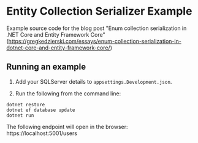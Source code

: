 # Entity Collection Serializer Example

Example source code for the blog post "Enum collection serialization in .NET Core and Entity Framework Core" (https://gregkedzierski.com/essays/enum-collection-serialization-in-dotnet-core-and-entity-framework-core/)

## Running an example

1. Add your SQLServer details to `appsettings.Development.json`.

2. Run the following from the command line:

```shell
dotnet restore
dotnet ef database update
dotnet run
```

The following endpoint will open in the browser: https://localhost:5001/users

